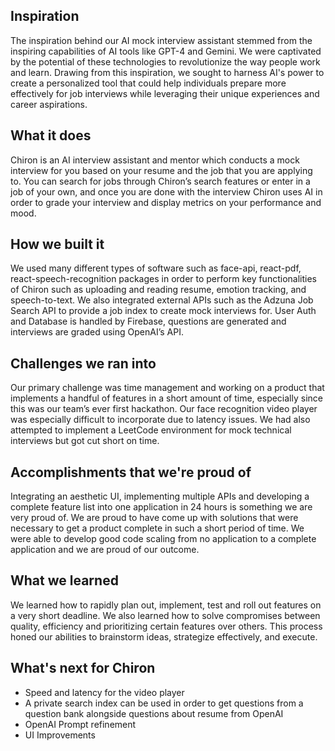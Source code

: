 ## Inspiration
The inspiration behind our AI mock interview assistant stemmed from the inspiring capabilities of AI tools like GPT-4 and Gemini. We were captivated by the potential of these technologies to revolutionize the way people work and learn. Drawing from this inspiration, we sought to harness AI's power to create a personalized tool that could help individuals prepare more effectively for job interviews while leveraging their unique experiences and career aspirations.

## What it does
Chiron is an AI interview assistant and mentor which conducts a mock interview for you based on your resume and the job that you are applying to. You can search for jobs through Chiron’s search features or enter in a job of your own, and once you are done with the interview Chiron uses AI in order to grade your interview and display metrics on your performance and mood.

## How we built it
We used many different types of software such as face-api, react-pdf, react-speech-recognition packages in order to perform key functionalities of Chiron such as uploading and reading resume, emotion tracking, and speech-to-text. We also integrated external APIs such as the Adzuna Job Search API to provide a job index to create mock interviews for. User Auth and Database is handled by Firebase, questions are generated and interviews are graded using OpenAI’s API.

## Challenges we ran into
Our primary challenge was time management and working on a product that implements a handful of features in a short amount of time, especially since this was our team’s ever first hackathon. Our face recognition video player was especially difficult to incorporate due to latency issues. We had also attempted to implement a LeetCode environment for mock technical interviews but got cut short on time.

## Accomplishments that we're proud of
Integrating an aesthetic UI, implementing multiple APIs and developing a complete feature list into one application in 24 hours is something we are very proud of. We are proud to have come up with solutions that were necessary to get a product complete in such a short period of time. We were able to develop good code scaling from no application to a complete application and we are proud of our outcome.

## What we learned
We learned how to rapidly plan out, implement, test and roll out features on a very short deadline. We also learned how to solve compromises between quality, efficiency and prioritizing certain features over others. This process honed our abilities to brainstorm ideas, strategize effectively, and execute.

## What's next for Chiron
- Speed and latency for the video player
- A private search index can be used in order to get questions from a question bank alongside questions about resume from OpenAI
- OpenAI Prompt refinement 
- UI Improvements

